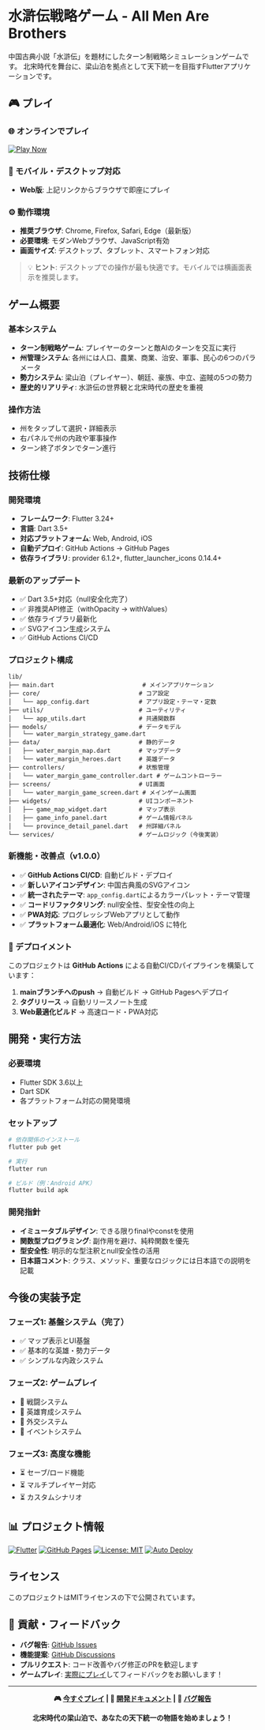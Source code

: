 # 水滸伝戦略ゲーム - All Men Are Brothers

中国古典小説「水滸伝」を題材にしたターン制戦略シミュレーションゲームです。
北宋時代を舞台に、梁山泊を拠点として天下統一を目指すFlutterアプリケーションです。

## 🎮 プレイ

### 🌐 オンラインでプレイ

[![Play Now](https://img.shields.io/badge/🎮_Play_Now-水滸伝戦略ゲーム-2E7D32?style=for-the-badge&logo=flutter)](https://baku2san.github.io/AllMenAreBrothers/)

### 📱 モバイル・デスクトップ対応
- **Web版**: 上記リンクからブラウザで即座にプレイ

### ⚙️ 動作環境
- **推奨ブラウザ**: Chrome, Firefox, Safari, Edge（最新版）
- **必要環境**: モダンWebブラウザ、JavaScript有効
- **画面サイズ**: デスクトップ、タブレット、スマートフォン対応

> 💡 **ヒント**: デスクトップでの操作が最も快適です。モバイルでは横画面表示を推奨します。

## ゲーム概要

### 基本システム
- **ターン制戦略ゲーム**: プレイヤーのターンと敵AIのターンを交互に実行
- **州管理システム**: 各州には人口、農業、商業、治安、軍事、民心の6つのパラメータ
- **勢力システム**: 梁山泊（プレイヤー）、朝廷、豪族、中立、盗賊の5つの勢力
- **歴史的リアリティ**: 水滸伝の世界観と北宋時代の歴史を重視

### 操作方法
- 州をタップして選択・詳細表示
- 右パネルで州の内政や軍事操作
- ターン終了ボタンでターン進行

## 技術仕様

### 開発環境

- **フレームワーク**: Flutter 3.24+
- **言語**: Dart 3.5+
- **対応プラットフォーム**: Web, Android, iOS
- **自動デプロイ**: GitHub Actions → GitHub Pages
- **依存ライブラリ**: provider 6.1.2+, flutter_launcher_icons 0.14.4+

### 最新のアップデート

- ✅ Dart 3.5+対応（null安全化完了）
- ✅ 非推奨API修正（withOpacity → withValues）
- ✅ 依存ライブラリ最新化
- ✅ SVGアイコン生成システム
- ✅ GitHub Actions CI/CD

### プロジェクト構成
```
lib/
├── main.dart                         # メインアプリケーション
├── core/                            # コア設定
│   └── app_config.dart              # アプリ設定・テーマ・定数
├── utils/                           # ユーティリティ
│   └── app_utils.dart               # 共通関数群
├── models/                          # データモデル
│   └── water_margin_strategy_game.dart
├── data/                            # 静的データ
│   ├── water_margin_map.dart        # マップデータ
│   └── water_margin_heroes.dart     # 英雄データ
├── controllers/                     # 状態管理
│   └── water_margin_game_controller.dart # ゲームコントローラー
├── screens/                         # UI画面
│   └── water_margin_game_screen.dart # メインゲーム画面
├── widgets/                         # UIコンポーネント
│   ├── game_map_widget.dart         # マップ表示
│   ├── game_info_panel.dart         # ゲーム情報パネル
│   └── province_detail_panel.dart   # 州詳細パネル
└── services/                        # ゲームロジック（今後実装）
```

### 新機能・改善点（v1.0.0）

- ✅ **GitHub Actions CI/CD**: 自動ビルド・デプロイ
- ✅ **新しいアイコンデザイン**: 中国古典風のSVGアイコン
- ✅ **統一されたテーマ**: `app_config.dart`によるカラーパレット・テーマ管理
- ✅ **コードリファクタリング**: null安全性、型安全性の向上
- ✅ **PWA対応**: プログレッシブWebアプリとして動作
- ✅ **プラットフォーム最適化**: Web/Android/iOS に特化

### 🚀 デプロイメント

このプロジェクトは **GitHub Actions** による自動CI/CDパイプラインを構築しています：

1. **mainブランチへのpush** → 自動ビルド → GitHub Pagesへデプロイ
2. **タグリリース** → 自動リリースノート生成
3. **Web最適化ビルド** → 高速ロード・PWA対応


## 開発・実行方法

### 必要環境
- Flutter SDK 3.6以上
- Dart SDK
- 各プラットフォーム対応の開発環境

### セットアップ
```bash
# 依存関係のインストール
flutter pub get

# 実行
flutter run

# ビルド（例：Android APK）
flutter build apk
```

### 開発指針
- **イミュータブルデザイン**: できる限りfinalやconstを使用
- **関数型プログラミング**: 副作用を避け、純粋関数を優先
- **型安全性**: 明示的な型注釈とnull安全性の活用
- **日本語コメント**: クラス、メソッド、重要なロジックには日本語での説明を記載

## 今後の実装予定

### フェーズ1: 基盤システム（完了）
- ✅ マップ表示とUI基盤
- ✅ 基本的な英雄・勢力データ
- ✅ シンプルな内政システム

### フェーズ2: ゲームプレイ
- 🔄 戦闘システム
- 🔄 英雄育成システム
- 🔄 外交システム
- 🔄 イベントシステム

### フェーズ3: 高度な機能
- ⏳ セーブ/ロード機能
- ⏳ マルチプレイヤー対応
- ⏳ カスタムシナリオ

## 📊 プロジェクト情報

[![Flutter](https://img.shields.io/badge/Flutter-3.6+-02569B?style=flat&logo=flutter)](https://flutter.dev)
[![GitHub Pages](https://img.shields.io/badge/GitHub_Pages-Live-success?style=flat&logo=github)](https://iori.github.io/AllMenAreBrothers/)
[![License: MIT](https://img.shields.io/badge/License-MIT-yellow.svg)](LICENSE)
[![Auto Deploy](https://img.shields.io/badge/Auto_Deploy-GitHub_Actions-2088FF?style=flat&logo=github-actions)](https://github.com/iori/AllMenAreBrothers/actions)

## ライセンス

このプロジェクトはMITライセンスの下で公開されています。

## 🤝 貢献・フィードバック

- **バグ報告**: [GitHub Issues](https://github.com/iori/AllMenAreBrothers/issues)
- **機能提案**: [GitHub Discussions](https://github.com/iori/AllMenAreBrothers/discussions)
- **プルリクエスト**: コード改善やバグ修正のPRを歓迎します
- **ゲームプレイ**: [実際にプレイ](https://iori.github.io/AllMenAreBrothers/)してフィードバックをお願いします！

---

<div align="center">

**🎮 [今すぐプレイ](https://iori.github.io/AllMenAreBrothers/) | 📖 [開発ドキュメント](docs/) | 🐛 [バグ報告](https://github.com/iori/AllMenAreBrothers/issues)**

**北宋時代の梁山泊で、あなたの天下統一の物語を始めましょう！**

</div>
